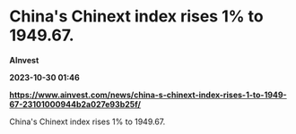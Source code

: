 # China's Chinext index rises 1% to 1949.67.
**AInvest**

**2023-10-30 01:46**

**https://www.ainvest.com/news/china-s-chinext-index-rises-1-to-1949-67-23101000944b2a027e93b25f/**

China's Chinext index rises 1% to 1949.67.